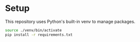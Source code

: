# Setup
This repository uses Python's built-in venv to manage packages. 

```bash
source ./venv/bin/activate
pip install -r requirements.txt
```